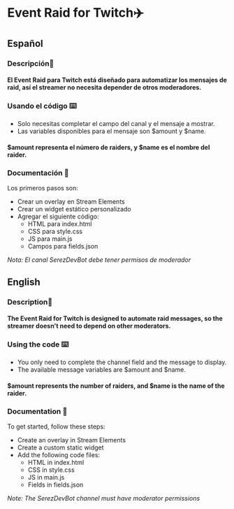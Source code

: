 # Event Raid for Twitch✈️

## Español

### Descripción📝
#### El Event Raid para Twitch está diseñado para automatizar los mensajes de raid, así el streamer no necesita depender de otros moderadores.

### Usando el código ⌨️
- Solo necesitas completar el campo del canal y el mensaje a mostrar.
- Las variables disponibles para el mensaje son $amount y $name. 
#### $amount representa el número de raiders, y $name es el nombre del raider.

### Documentación 📃

Los primeros pasos son:

- Crear un overlay en Stream Elements
- Crear un widget estático personalizado
- Agregar el siguiente código:
    - HTML para index.html
    - CSS para style.css
    - JS para main.js
    - Campos para fields.json

_Nota: El canal SerezDevBot debe tener permisos de moderador_

## English

### Description📝
#### The Event Raid for Twitch is designed to automate raid messages, so the streamer doesn't need to depend on other moderators.

### Using the code ⌨️
- You only need to complete the channel field and the message to display.
- The available message variables are $amount and $name. 
#### $amount represents the number of raiders, and $name is the name of the raider.


### Documentation 📃
To get started, follow these steps:

- Create an overlay in Stream Elements
- Create a custom static widget
- Add the following code files:
    - HTML in index.html
    - CSS in style.css
    - JS in main.js
    - Fields in fields.json

    
_Note: The SerezDevBot channel must have moderator permissions_